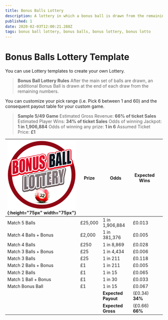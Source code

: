 ```yaml
---
title: Bonus Balls Lottery
description: A lottery in which a bonus ball is drawn from the remaining numbers, following the main draw
published: 1
date: 2020-02-03T12:00:21.288Z
tags: bonus ball lottery, bonus balls, bonus lottery, bonus lotto
---
```



# Bonus Balls Lottery Template

You can use Lottery templates to create your own Lottery.

>**Bonus Ball Lottery Rules**
After the main set of balls are drawn, an additional Bonus Ball is drawn at the end of each draw from the remaining numbers.

You can customize your pick range (i.e. Pick 6 between 1 and 60) and the consequent payout table for your custom game.

>**Sample 5/49 Game**
Estimated Gross Revenue: **66% of ticket Sales** 
Estimated Player Wins: **34% of ticket Sales** 
Odds of winning Jackpot: **1 in 1,906,884** 
Odds of winning any prize: **1 in 6** 
Assumed Ticket Price: **£1**  


| ![bonusball-lottery.png](/uploads/bonusball-lottery.png){:height="75px" width="75px"}       | Prize   | Odds                             | Expected Wins         |                       |
|---------------|---------|----------------------------------|-----------------------|-----------------------|
| Match 5 Balls       | £25,000 | 1 in 1,906,884                   | £0.013                |                       |
| Match 4 Balls + Bonus     | £2,000  | 1 in 381,376                      | £0.005                |                       |
| Match 4 Balls      | £250     | 1 in 8,869                         | £0.028               |                       |
| Match 3 Balls + Bonus     | £25      | 1 in 4,434                          | £0.006               |                       |
|     Match 3 Balls        | £25     | 1 in 211                           | £0.118               |                
|     Match 2 Balls + Bonus        | £1     | 1 in 211                          | £0.005              |     
|     Match 2 Balls         | £1     | 1 in 15                      | £0.065             |    
|     Match 1 Ball + Bonus     | £1    | 1 in 30                           | £0.033              |                
|     Match Bonus Ball     | £1    | 1 in 15                           | £0.067                |            
| |       |**Expected Payout**  | (£0.34) **34%**  |  |
| |       |**Expected Gross**  | (£0.66) **66%**   |  |